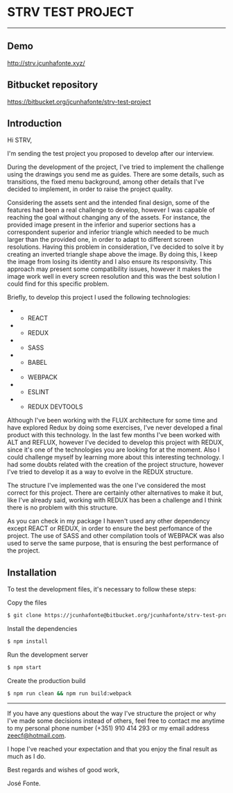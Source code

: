 # STRV TEST PROJECT

---

## Demo

http://strv.jcunhafonte.xyz/

## Bitbucket repository

https://bitbucket.org/jcunhafonte/strv-test-project


## Introduction

Hi STRV,

I'm sending the test project you proposed to develop after our interview.

During the development of the project, I've tried to implement the challenge using the drawings you send me as guides. There are some details, such as transitions, the fixed menu background, among other details that I've decided to implement, in order to raise the project quality.

Considering the assets sent and the intended final design, some of the features had been a real challenge to develop, however I was capable of reaching the goal without changing any of the assets.
For instance, the provided image present in the inferior and superior sections has a correspondent superior and inferior triangle which needed to be much larger than the provided one, in order to adapt to different screen resolutions. Having this problem in consideration, I've decided to solve it by creating an inverted triangle shape above the image. By doing this, I keep the image from losing its identity and I also ensure its responsivity. This approach may present some compatibility issues, however it makes the image work well in every screen resolution and this was the best solution I could find for this specific problem.

Briefly, to develop this project I used the following technologies:
* - REACT
* - REDUX
* - SASS
* - BABEL
* - WEBPACK
* - ESLINT
* - REDUX DEVTOOLS

Although I've been working with the FLUX architecture for some time and have explored Redux by doing some exercises, I've never developed a final product with this technology. In the last few months I've been worked with ALT and REFLUX, however I've decided to develop this project with REDUX, since it's one of the technologies you are looking for at the moment. Also I could challenge myself by learning more about this interesting technology.
I had some doubts related with the creation of the project structure, however I've tried to develop it as a way to evolve in the REDUX structure.

The structure I've implemented was the one I've considered the most correct for this project. There are certainly other alternatives to make it but, like I've already said, working with REDUX has been a challenge and I think there is no problem with this structure.

As you can check in my package I haven't used any other dependency except REACT or REDUX, in order to ensure the best perfomance of the project.
The use of SASS and other compilation tools of WEBPACK was also used to serve the same purpose, that is ensuring the best performance of the project.

## Installation

To test the development files, it's necessary to follow these steps:

Copy the files
```bash
$ git clone https://jcunhafonte@bitbucket.org/jcunhafonte/strv-test-project.git
```

Install the dependencies
```bash
$ npm install
```

Run the development server
```bash
$ npm start
```

Create the production build
```bash
$ npm run clean && npm run build:webpack
```

---

If you have any questions about the way I've structure the project or why I've made some decisions instead of others, feel free to contact me anytime to my personal phone number (+351) 910 414 293 or my email address zeecf@hotmail.com.

I hope I've reached your expectation and that you enjoy the final result as much as I do.

Best regards and wishes of good work,

José Fonte.